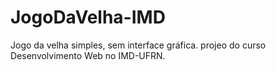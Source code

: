 # JogoDaVelha-IMD

Jogo da velha simples, sem interface gráfica.
projeo do curso Desenvolvimento Web no IMD-UFRN.
